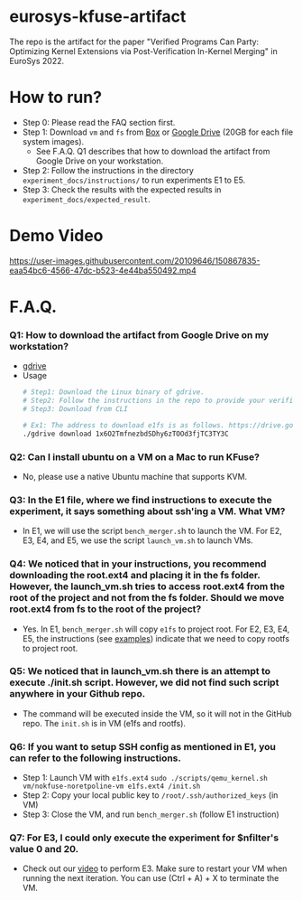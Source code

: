 # eurosys-kfuse-artifact

The repo is the artifact for the paper "Verified Programs Can Party: Optimizing Kernel Extensions via Post-Verification In-Kernel Merging" in EuroSys 2022.

# How to run?
* Step 0: Please read the FAQ section first.
* Step 1: Download `vm` and `fs` from [Box](https://uofi.box.com/s/u4r3ka9jzaxcar2yi7flc6l7j13edoqv) or [Google Drive](https://drive.google.com/drive/u/2/folders/1T_CJdnbN0JdFMOqc9hndLXTN8rXDrODV?fbclid=IwAR3agN4m-b7InzfhoeA5OGgbc-AYHdX7V8fSWuVOLV37-Z-m5XpLrZXLddw) (20GB for each file system images). 
  * See F.A.Q. Q1 describes that how to download the artifact from Google Drive on your workstation. 
* Step 2: Follow the instructions in the directory `experiment_docs/instructions/` to run experiments E1 to E5.
* Step 3: Check the results with the expected results in `experiment_docs/expected_result`.

# Demo Video
https://user-images.githubusercontent.com/20109646/150867835-eaa54bc6-4566-47dc-b523-4e44ba550492.mp4

# F.A.Q.

### Q1: How to download the artifact from Google Drive on my workstation?
* [gdrive](https://github.com/prasmussen/gdrive) 
* Usage
  ```sh
  # Step1: Download the Linux binary of gdrive.
  # Step2: Follow the instructions in the repo to provide your verification code.
  # Step3: Download from CLI
  
  # Ex1: The address to download e1fs is as follows. https://drive.google.com/file/d/1x6O2TmfnezbdSDhy6zTOOd3fjTC3TY3C/view?usp=sharing
  ./gdrive download 1x6O2TmfnezbdSDhy6zTOOd3fjTC3TY3C
  ```
### Q2: Can I install ubuntu on a VM on a Mac to run KFuse?
* No, please use a native Ubuntu machine that supports KVM.

### Q3: In the E1 file, where we find instructions to execute the experiment, it says something about ssh'ing a VM. What VM?
* In E1, we will use the script `bench_merger.s`h to launch the VM. For E2, E3, E4, and E5, we use the script `launch_vm.sh` to launch VMs.

### Q4: We noticed that in your instructions, you recommend downloading the root.ext4 and placing it in the fs folder. However, the launch_vm.sh tries to access root.ext4 from the root of the project and not from the fs folder. Should we move root.ext4 from fs to the root of the project?
* Yes. In E1, `bench_merger.sh` will copy `e1fs` to project root. For E2, E3, E4, E5, the instructions (see [examples](https://github.com/xlab-uiuc/eurosys-kfuse-artifact/blob/main/experiment_docs/instructions/E2#L12)) indicate that we need to copy rootfs to project root.

### Q5: We noticed that in launch_vm.sh there is an attempt to execute ./init.sh script. However, we did not find such script anywhere in your Github repo.
* The command will be executed inside the VM, so it will not in the GitHub repo. The `init.sh` is in VM (e1fs and rootfs).

### Q6: If you want to setup SSH config as mentioned in E1, you can refer to the following instructions.
* Step 1: Launch VM with `e1fs.ext4` `sudo ./scripts/qemu_kernel.sh vm/nokfuse-noretpoline-vm e1fs.ext4 /init.sh`
* Step 2: Copy your local public key to `/root/.ssh/authorized_keys` (in VM)
* Step 3: Close the VM, and run `bench_merger.sh` (follow E1 instruction)

### Q7: For E3, I could only execute the experiment for $nfilter's value 0 and 20.
* Check out our [video](https://illinois.zoom.us/rec/share/7UECx-u-V7VGkEvN3a2jO9gz4G8zgkM3c48u-tiWlopsI5MFdOGxLr6sg12X9Iva.BWm_3yzmZHgbPW58) to perform E3. Make sure to restart your VM when running the next iteration. You can use (Ctrl + A) + X to terminate the VM.

